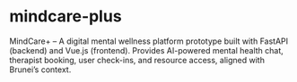 # mindcare-plus
MindCare+ – A digital mental wellness platform prototype built with FastAPI (backend) and Vue.js (frontend). Provides AI-powered mental health chat, therapist booking, user check-ins, and resource access, aligned with Brunei’s context.
